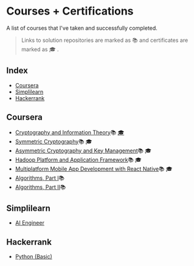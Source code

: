 # Courses + Certifications
A list of courses that I've taken and successfully completed.
>Links to solution repositories are marked as :books: and certificates are marked as :mortar_board: .
## Index

* [Coursera](#Coursera)
* [Simplilearn](#Simplilearn)
* [Hackerrank](#Hackerrank)


## Coursera

* [Cryptography and Information Theory](https://www.coursera.org/learn/crypto-info-theory/home/welcome):books: [:mortar_board:](https://github.com/divija-annedi/certificates/raw/main/Cryptography%20and%20Information%20Theory.pdf)
* [Symmetric Cryptography](https://www.coursera.org/learn/symmetric-crypto/home/welcome):books: :mortar_board:
* [Asymmetric Cryptography and Key Management](https://www.coursera.org/learn/asymmetric-crypto/home/welcome):books: :mortar_board:
* [Hadoop Platform and Application Framework](https://www.coursera.org/learn/hadoop/home/welcome):books: :mortar_board:
* [Multiplatform Mobile App Development with React Native](https://www.coursera.org/learn/react-native/home/welcome):books: :mortar_board:
* [Algorithms, Part I](https://www.coursera.org/learn/algorithms-part1/home/welcome):books: 
* [Algorithms, Part II](https://www.coursera.org/learn/algorithms-part2/home/welcome):books: 

## Simplilearn

* [AI Engineer](https://www.simplilearn.com/artificial-intelligence-masters-program-training-course?referrer=search&tag=ai%20engineer)

## Hackerrank

* [Python (Basic)](https://www.hackerrank.com/skills-verification)
